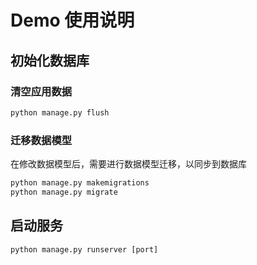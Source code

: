 # Demo 使用说明

## 初始化数据库

### 清空应用数据

```python
python manage.py flush
```

### 迁移数据模型

在修改数据模型后，需要进行数据模型迁移，以同步到数据库

```python
python manage.py makemigrations
python manage.py migrate
```



## 启动服务

```python
python manage.py runserver [port]
```

